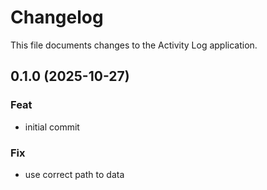 # Changelog

This file documents changes to the Activity Log application.

## 0.1.0 (2025-10-27)

### Feat

- initial commit

### Fix

- use correct path to data
